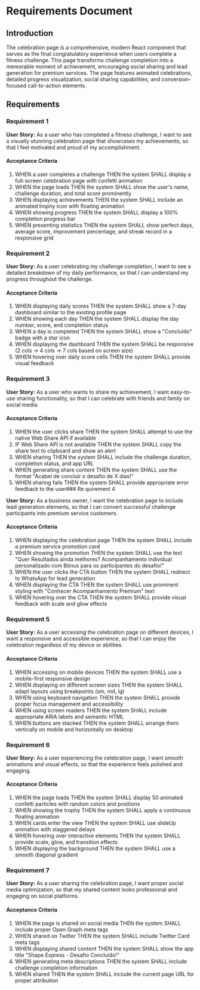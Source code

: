 # Requirements Document

## Introduction

The celebration page is a comprehensive, modern React component that serves as the final congratulatory experience when users complete a fitness challenge. This page transforms challenge completion into a memorable moment of achievement, encouraging social sharing and lead generation for premium services. The page features animated celebrations, detailed progress visualization, social sharing capabilities, and conversion-focused call-to-action elements.

## Requirements

### Requirement 1

**User Story:** As a user who has completed a fitness challenge, I want to see a visually stunning celebration page that showcases my achievements, so that I feel motivated and proud of my accomplishment.

#### Acceptance Criteria

1. WHEN a user completes a challenge THEN the system SHALL display a full-screen celebration page with confetti animation
2. WHEN the page loads THEN the system SHALL show the user's name, challenge duration, and total score prominently
3. WHEN displaying achievements THEN the system SHALL include an animated trophy icon with floating animation
4. WHEN showing progress THEN the system SHALL display a 100% completion progress bar
5. WHEN presenting statistics THEN the system SHALL show perfect days, average score, improvement percentage, and streak record in a responsive grid

### Requirement 2

**User Story:** As a user celebrating my challenge completion, I want to see a detailed breakdown of my daily performance, so that I can understand my progress throughout the challenge.

#### Acceptance Criteria

1. WHEN displaying daily scores THEN the system SHALL show a 7-day dashboard similar to the existing profile page
2. WHEN showing each day THEN the system SHALL display the day number, score, and completion status
3. WHEN a day is completed THEN the system SHALL show a "Concluído" badge with a star icon
4. WHEN displaying the dashboard THEN the system SHALL be responsive (2 cols → 4 cols → 7 cols based on screen size)
5. WHEN hovering over daily score cells THEN the system SHALL provide visual feedback

### Requirement 3

**User Story:** As a user who wants to share my achievement, I want easy-to-use sharing functionality, so that I can celebrate with friends and family on social media.

#### Acceptance Criteria

1. WHEN the user clicks share THEN the system SHALL attempt to use the native Web Share API if available
2. IF Web Share API is not available THEN the system SHALL copy the share text to clipboard and show an alert
3. WHEN sharing THEN the system SHALL include the challenge duration, completion status, and app URL
4. WHEN generating share content THEN the system SHALL use the format "Acabei de concluir o desafio de X dias!"
5. WHEN sharing fails THEN the system SHALL provide appropriate error feedback to the user### Re
quirement 4

**User Story:** As a business owner, I want the celebration page to include lead generation elements, so that I can convert successful challenge participants into premium service customers.

#### Acceptance Criteria

1. WHEN displaying the celebration page THEN the system SHALL include a premium service promotion card
2. WHEN showing the promotion THEN the system SHALL use the text "Quer Resultados ainda melhores? Acompanhamento individual personalizado com Bônus para os participantes do desafio!"
3. WHEN the user clicks the CTA button THEN the system SHALL redirect to WhatsApp for lead generation
4. WHEN displaying the CTA THEN the system SHALL use prominent styling with "Conhecer Acompanhamento Premium" text
5. WHEN hovering over the CTA THEN the system SHALL provide visual feedback with scale and glow effects

### Requirement 5

**User Story:** As a user accessing the celebration page on different devices, I want a responsive and accessible experience, so that I can enjoy the celebration regardless of my device or abilities.

#### Acceptance Criteria

1. WHEN accessing on mobile devices THEN the system SHALL use a mobile-first responsive design
2. WHEN displaying on different screen sizes THEN the system SHALL adapt layouts using breakpoints (sm, md, lg)
3. WHEN using keyboard navigation THEN the system SHALL provide proper focus management and accessibility
4. WHEN using screen readers THEN the system SHALL include appropriate ARIA labels and semantic HTML
5. WHEN buttons are stacked THEN the system SHALL arrange them vertically on mobile and horizontally on desktop

### Requirement 6

**User Story:** As a user experiencing the celebration page, I want smooth animations and visual effects, so that the experience feels polished and engaging.

#### Acceptance Criteria

1. WHEN the page loads THEN the system SHALL display 50 animated confetti particles with random colors and positions
2. WHEN showing the trophy THEN the system SHALL apply a continuous floating animation
3. WHEN cards enter the view THEN the system SHALL use slideUp animation with staggered delays
4. WHEN hovering over interactive elements THEN the system SHALL provide scale, glow, and transition effects
5. WHEN displaying the background THEN the system SHALL use a smooth diagonal gradient

### Requirement 7

**User Story:** As a user sharing the celebration page, I want proper social media optimization, so that my shared content looks professional and engaging on social platforms.

#### Acceptance Criteria

1. WHEN the page is shared on social media THEN the system SHALL include proper Open Graph meta tags
2. WHEN shared on Twitter THEN the system SHALL include Twitter Card meta tags
3. WHEN displaying shared content THEN the system SHALL show the app title "Shape Express - Desafio Concluído!"
4. WHEN generating meta descriptions THEN the system SHALL include challenge completion information
5. WHEN shared THEN the system SHALL include the current page URL for proper attribution